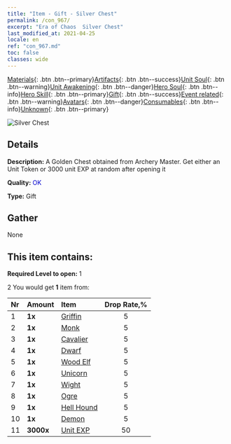 ```yaml
---
title: "Item - Gift - Silver Chest"
permalink: /con_967/
excerpt: "Era of Chaos  Silver Chest"
last_modified_at: 2021-04-25
locale: en
ref: "con_967.md"
toc: false
classes: wide
---
```

 [Materials](/Items/){: .btn .btn--primary}[Artifacts](/Items/Artifacts/){: .btn .btn--success}[Unit Soul](/Items/UnitSoul/){: .btn .btn--warning}[Unit Awakening](/Items/UnitAwakening/){: .btn .btn--danger}[Hero Soul](/Items/HeroSoul/){: .btn .btn--info}[Hero Skill](/Items/HeroSkill/){: .btn .btn--primary}[Gift](/Items/Gift/){: .btn .btn--success}[Event related](/Items/Events/){: .btn .btn--warning}[Avatars](/Items/Avatars/){: .btn .btn--danger}[Consumables](/Items/Consumables/){: .btn .btn--info}[Unknown](/Items/Unknown/){: .btn .btn--primary}

 ![Silver Chest](/images/t/i_50002.png)

## Details
 **Description:** A Golden Chest obtained from Archery Master. Get either an Unit Token or 3000 unit EXP at random after opening it

 **Quality:** <span style="color: #0000CD">OK</span>

 **Type:** Gift

## Gather

  None

## This item contains:

 **Required Level to open:** 1

 2 You would get **1** item  from:

  | Nr | Amount |     Item    | Drop Rate,% |
  |:---|:-------|:------------|:---------:|
  | 1 |  **1x** | [Griffin](/Items/unt_192/) | 5 | 
  | 2 |  **1x** | [Monk](/Items/unt_194/) | 5 | 
  | 3 |  **1x** | [Cavalier ](/Items/unt_195/) | 5 | 
  | 4 |  **1x** | [Dwarf](/Items/unt_200/) | 5 | 
  | 5 |  **1x** | [Wood Elf](/Items/unt_201/) | 5 | 
  | 6 |  **1x** | [Unicorn](/Items/unt_204/) | 5 | 
  | 7 |  **1x** | [Wight](/Items/unt_210/) | 5 | 
  | 8 |  **1x** | [Ogre](/Items/unt_220/) | 5 | 
  | 9 |  **1x** | [Hell Hound](/Items/unt_228/) | 5 | 
  | 10 |  **1x** | [Demon](/Items/unt_229/) | 5 | 
  | 11 |  **3000x** | [Unit EXP](/Items/con_902/) | 50 | 

